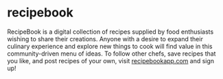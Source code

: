 # recipebook
RecipeBook is a digital collection of recipes supplied by food enthusiasts wishing to share their creations. Anyone with a desire to expand their culinary experience and explore new things to cook will find value in this community-driven menu of ideas. To follow other chefs, save recipes that you like, and post recipes of your own, visit [recipebookapp.com](https://recipebookapp.com) and sign up!
